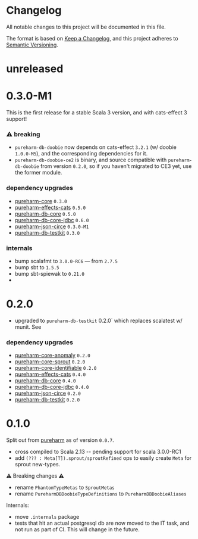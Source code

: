 # Changelog

All notable changes to this project will be documented in this file.

The format is based on [Keep a Changelog](https://keepachangelog.com/en/1.0.0/),
and this project adheres to [Semantic Versioning](https://semver.org/spec/v2.0.0.html).

# unreleased

# 0.3.0-M1

This is the first release for a stable Scala 3 version, and with cats-effect 3 support!

### :warning: breaking
- `pureharm-db-doobie` now depends on cats-effect `3.2.1` (w/ doobie `1.0.0-M5`), and the corresponding dependencies for it.
- `pureharm-db-doobie-ce2` is binary, and source compatible with `pureharm-db-doobie` from version `0.2.0`, so if you haven't migrated to CE3 yet, use the former module.

### dependency upgrades

- [pureharm-core](https://github.com/busymachines/pureharm-core/releases) `0.3.0`
- [pureharm-effects-cats](https://github.com/busymachines/pureharm-effects-cats/releases) `0.5.0`
- [pureharm-db-core](https://github.com/busymachines/pureharm-db-core/releases) `0.5.0`
- [pureharm-db-core-jdbc](https://github.com/busymachines/pureharm-db-core-jdbc/releases) `0.6.0`
- [pureharm-json-circe](https://github.com/busymachines/pureharm-json-circe/releases) `0.3.0-M1`
- [pureharm-db-testkit](https://github.com/busymachines/pureharm-db-testkit/releases) `0.3.0`

### internals
- bump scalafmt to `3.0.0-RC6` — from `2.7.5`
- bump sbt to `1.5.5`
- bump sbt-spiewak to `0.21.0`
- 
# 0.2.0

- upgraded to `pureharm-db-testkit` 0.2.0` which replaces scalatest w/ munit. See

### dependency upgrades

- [pureharm-core-anomaly](https://github.com/busymachines/pureharm-core/releases) `0.2.0`
- [pureharm-core-sprout](https://github.com/busymachines/pureharm-core/releases) `0.2.0`
- [pureharm-core-identifiable](https://github.com/busymachines/pureharm-core/releases) `0.2.0`
- [pureharm-effects-cats](https://github.com/busymachines/pureharm-effects-cats/releases) `0.4.0`
- [pureharm-db-core](https://github.com/busymachines/pureharm-db-core/releases) `0.4.0`
- [pureharm-db-core-jdbc](https://github.com/busymachines/pureharm-db-core-jdbc/releases) `0.4.0`
- [pureharm-json-circe](https://github.com/busymachines/pureharm-json-circe/releases) `0.2.0`
- [pureharm-db-testkit](https://github.com/busymachines/pureharm-db-testkit/releases) `0.2.0`

# 0.1.0

Split out from [pureharm](https://github.com/busymachines/pureharm) as of version `0.0.7`.

- cross compiled to Scala 2.13 -- pending support for scala 3.0.0-RC1
- add `(??? : Meta[T]).sprout/sproutRefined` ops to easily create `Meta` for sprout new-types.

:warning: Breaking changes :warning:

- rename `PhantomTypeMetas` to `SproutMetas`
- rename `PureharmDBDoobieTypeDefinitions` to `PureharmDBDoobieAliases`

Internals:

- move `.internals` package
- tests that hit an actual postgresql db are now moved to the IT task, and not run as part of CI. This will change in the future.
